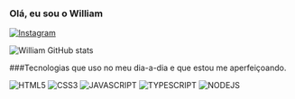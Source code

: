 ### Olá, eu sou o William
[![Instagram](https://img.shields.io/badge/Instagram-E4405F?style=for-the-badge&logo=instagram&logoColor=white)](https://instagram.com/willds_17)

![William GitHub stats](https://github-readme-stats.vercel.app/api?username=DevfWill&show_icons=true&theme=dark)

###Tecnologias que uso no meu dia-a-dia e que estou me aperfeiçoando.

![HTML5](https://img.shields.io/badge/HTML5-E34F26?style=for-the-badge&logo=html5&logoColor=white)
![CSS3](https://img.shields.io/badge/CSS3-1572B6?style=for-the-badge&logo=css3&logoColor=white)
![JAVASCRIPT](https://img.shields.io/badge/JavaScript-323330?style=for-the-badge&logo=javascript&logoColor=F7DF1E)
![TYPESCRIPT](https://img.shields.io/badge/TypeScript-007ACC?style=for-the-badge&logo=typescript&logoColor=white)
![NODEJS](https://img.shields.io/badge/Node%20js-339933?style=for-the-badge&logo=nodedotjs&logoColor=white)



